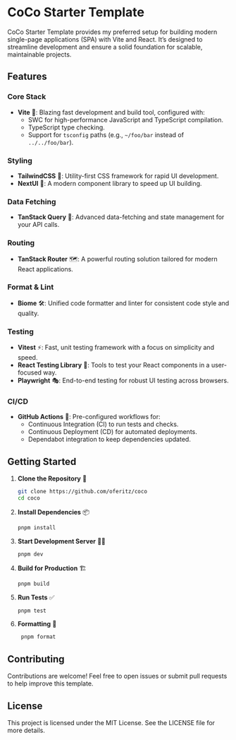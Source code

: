 # CoCo Starter Template

CoCo Starter Template provides my preferred setup for building modern single-page applications (SPA) with Vite and React. It’s designed to streamline development and ensure a solid foundation for scalable, maintainable projects.

## Features

### Core Stack
- **Vite** 🚀: Blazing fast development and build tool, configured with:
    - SWC for high-performance JavaScript and TypeScript compilation.
    - TypeScript type checking.
    - Support for `tsconfig` paths (e.g., `~/foo/bar` instead of `../../foo/bar`).

### Styling
- **TailwindCSS** 🎨: Utility-first CSS framework for rapid UI development.
- **NextUI** 🧩: A modern component library to speed up UI building.

### Data Fetching
- **TanStack Query** 📡: Advanced data-fetching and state management for your API calls.

### Routing
- **TanStack Router** 🗺️: A powerful routing solution tailored for modern React applications.

### Format & Lint
- **Biome** 🛠️: Unified code formatter and linter for consistent code style and quality.

### Testing
- **Vitest** ⚡: Fast, unit testing framework with a focus on simplicity and speed.
- **React Testing Library** 🧪: Tools to test your React components in a user-focused way.
- **Playwright** 🎭: End-to-end testing for robust UI testing across browsers.

### CI/CD
- **GitHub Actions** 🤖: Pre-configured workflows for:
    - Continuous Integration (CI) to run tests and checks.
    - Continuous Deployment (CD) for automated deployments.
    - Dependabot integration to keep dependencies updated.

## Getting Started

1. **Clone the Repository** 📁
   ```bash
   git clone https://github.com/oferitz/coco
   cd coco
   ```

2. **Install Dependencies** 📦
   ```bash
   pnpm install
   ```

3. **Start Development Server** 🏃‍♂️
   ```bash
   pnpm dev
   ```

4. **Build for Production** 🏗️
   ```bash
   pnpm build
   ```

5. **Run Tests** ✅
   ```bash
   pnpm test
   ```

6. **Formatting** 🧹
   ```bash
    pnpm format
    ```
    
   
## Contributing
Contributions are welcome! Feel free to open issues or submit pull requests to help improve this template.

## License
This project is licensed under the MIT License. See the LICENSE file for more details.



